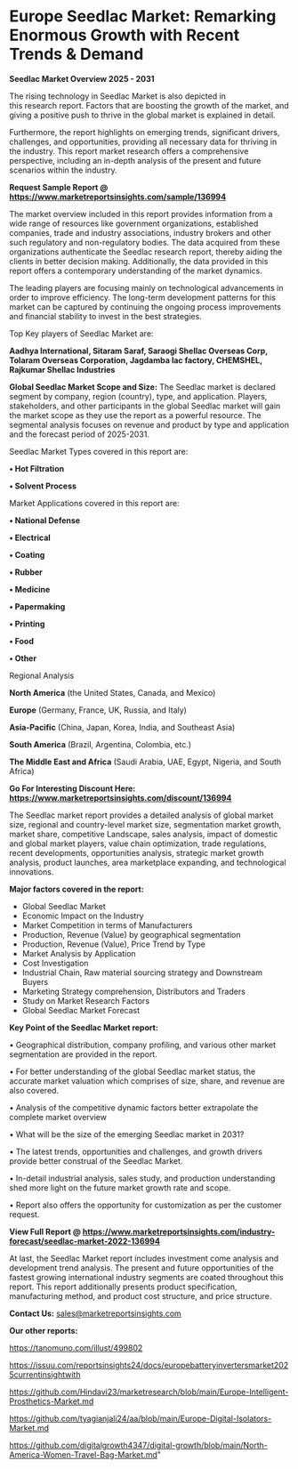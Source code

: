 # Europe Seedlac Market: Remarking Enormous Growth with Recent Trends & Demand

<Strong> Seedlac Market Overview 2025 - 2031</strong>

The rising technology in Seedlac Market is also depicted in this research report. Factors that are boosting the growth of the market, and giving a positive push to thrive in the global market is explained in detail.

Furthermore, the report highlights on emerging trends, significant drivers, challenges, and opportunities, providing all necessary data for thriving in the industry. This report market research offers a comprehensive perspective, including an in-depth analysis of the present and future scenarios within the industry.

<strong>Request Sample Report @ <a href=https://www.marketreportsinsights.com/sample/136994>https://www.marketreportsinsights.com/sample/136994</a></strong>

The market overview included in this report provides information from a wide range of resources like government organizations, established companies, trade and industry associations, industry brokers and other such regulatory and non-regulatory bodies. The data acquired from these organizations authenticate the Seedlac research report, thereby aiding the clients in better decision making. Additionally, the data provided in this report offers a contemporary understanding of the market dynamics.

The leading players are focusing mainly on technological advancements in order to improve efficiency. The long-term development patterns for this market can be captured by continuing the ongoing process improvements and financial stability to invest in the best strategies.

Top Key players of Seedlac Market are:

<strong>Aadhya International, Sitaram Saraf, Saraogi Shellac Overseas Corp, Tolaram Overseas Corporation, Jagdamba lac factory, CHEMSHEL, Rajkumar Shellac Industries</strong>

<strong><b>Global Seedlac Market Scope and Size:</b></strong>
The Seedlac market is declared segment by company, region (country), type, and application. Players, stakeholders, and other participants in the global Seedlac market will gain the market scope as they use the report as a powerful resource. The segmental analysis focuses on revenue and product by type and application and the forecast period of 2025-2031.

Seedlac Market Types covered in this report are:

<strong>• Hot Filtration

• Solvent Process</strong>

Market Applications covered in this report are:

<strong>• National Defense

• Electrical

• Coating

• Rubber

• Medicine

• Papermaking

• Printing

• Food

• Other</strong> 

Regional Analysis

<strong>North America</strong> (the United States, Canada, and Mexico)

<strong>Europe</strong> (Germany, France, UK, Russia, and Italy)

<strong>Asia-Pacific</strong> (China, Japan, Korea, India, and Southeast Asia)

<strong>South America</strong> (Brazil, Argentina, Colombia, etc.)

<strong>The Middle East and Africa</strong> (Saudi Arabia, UAE, Egypt, Nigeria, and South Africa)

<strong>Go For Interesting Discount Here: <a href=https://www.marketreportsinsights.com/discount/136994>https://www.marketreportsinsights.com/discount/136994</a></strong>

The Seedlac market report provides a detailed analysis of global market size, regional and country-level market size, segmentation market growth, market share, competitive Landscape, sales analysis, impact of domestic and global market players, value chain optimization, trade regulations, recent developments, opportunities analysis, strategic market growth analysis, product launches, area marketplace expanding, and technological innovations.

<strong><b>Major factors covered in the report:</b></strong>
<ul>
  <li>Global Seedlac Market </li>
  <li>Economic Impact on the Industry</li>
  <li>Market Competition in terms of Manufacturers</li>
  <li>Production, Revenue (Value) by geographical segmentation</li>
  <li>Production, Revenue (Value), Price Trend by Type</li>
  <li>Market Analysis by Application</li>
  <li>Cost Investigation</li>
  <li>Industrial Chain, Raw material sourcing strategy and Downstream Buyers</li>
  <li>Marketing Strategy comprehension, Distributors and Traders</li>
  <li>Study on Market Research Factors</li>
  <li>Global Seedlac Market Forecast</li>
</ul>

<strong><b>Key Point of the Seedlac Market report:</b></strong>

• Geographical distribution, company profiling, and various other market segmentation are provided in the report.

• For better understanding of the global Seedlac market status, the accurate market valuation which comprises of size, share, and revenue are also covered.

• Analysis of the competitive dynamic factors better extrapolate the complete market overview

• What will be the size of the emerging Seedlac market in 2031?

• The latest trends, opportunities and challenges, and growth drivers provide better construal of the Seedlac Market.

• In-detail industrial analysis, sales study, and production understanding shed more light on the future market growth rate and scope.

• Report also offers the opportunity for customization as per the customer request.

<strong><b>View Full Report @ <a href=https://www.marketreportsinsights.com/industry-forecast/seedlac-market-2022-136994>https://www.marketreportsinsights.com/industry-forecast/seedlac-market-2022-136994</a></b></strong>


At last, the Seedlac Market report includes investment come analysis and development trend analysis. The present and future opportunities of the fastest growing international industry segments are coated throughout this report. This report additionally presents product specification, manufacturing method, and product cost structure, and price structure.

<strong>Contact Us:</strong>
sales@marketreportsinsights.com

<strong>Our other reports:</strong>

<a href=https://tanomuno.com/illust/499802>https://tanomuno.com/illust/499802</a>

<a href=https://issuu.com/reportsinsights24/docs/europebatteryinvertersmarket2025currentinsightwith>https://issuu.com/reportsinsights24/docs/europebatteryinvertersmarket2025currentinsightwith</a>

<a href=https://github.com/Hindavi23/marketresearch/blob/main/Europe-Intelligent-Prosthetics-Market.md>https://github.com/Hindavi23/marketresearch/blob/main/Europe-Intelligent-Prosthetics-Market.md</a>

<a href=https://github.com/tyagianjali24/aa/blob/main/Europe-Digital-Isolators-Market.md>https://github.com/tyagianjali24/aa/blob/main/Europe-Digital-Isolators-Market.md</a>

<a href=https://github.com/digitalgrowth4347/digital-growth/blob/main/North-America-Women-Travel-Bag-Market.md>https://github.com/digitalgrowth4347/digital-growth/blob/main/North-America-Women-Travel-Bag-Market.md</a>"
